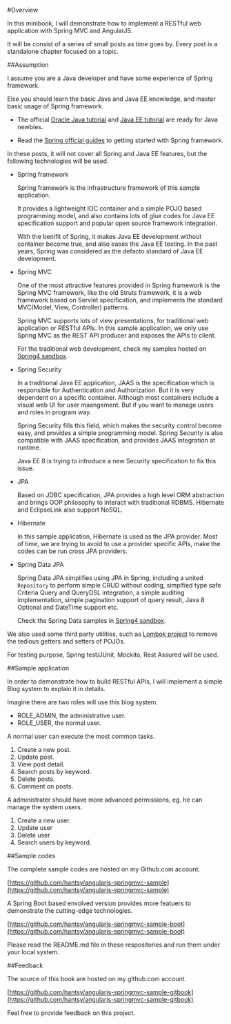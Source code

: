 #Overview

In this minibook, I will demonstrate how to implement a RESTful web application with Spring MVC and AngularJS. 

It will be consist of a series of small posts as time goes by. Every post is a standalone chapter focused on a topic.

##Assumption

I assume you are a Java developer and have some experience of Spring framework.

Else you should learn the basic Java and Java EE knowledge, and master basic usage of Spring framework.

* The official [Oracle Java tutorial](https://docs.oracle.com/javase/tutorial/) and [Java EE tutorial](https://docs.oracle.com/javaee/7/tutorial) are ready for Java newbies.

* Read the [Spring official guides](https://spring.io/guides) to getting started with Spring framework.

In these posts, it will not cover all Spring and Java EE features, but the following technologies will be used.

* Spring framework

	Spring framework is the infrastructure framework of this sample application. 

	It provides a lightweight IOC container and a simple POJO based programming model, and also contains lots of glue codes for Java EE specification support and popular open source framework integration. 

	With the benifit of Spring, it makes Java EE development without container become true, and also eases the Java EE testing. In the past years, Spring was considered as the defacto standard of Java EE development.


* Spring MVC

	One of the most attractive features provided in Spring framework is the Spring MVC framework, like the old Struts framework, it is a web framework based on Servlet specification, and implements the standard MVC(Model, View, Controller) patterns. 

	Spring MVC supports lots of view presentations, for traditional web application or RESTful APIs. In this sample application, we only use Spring MVC as the REST API producer and exposes the APIs to client.

	For the traditional web development, check my samples hosted on [Spring4 sandbox](https://github.com/hantsy/spring4-sandbox).

* Spring Security

	In a traditional Java EE application, JAAS is the specification which is responsible for Authentication and Authorization. But it is very dependent on a specific container. Although most containers include a visual web UI for user maangement. But if you want to manage users and roles in program way.

	Spring Security fills this field, which makes the security control become easy, and provides a simple programming model. Spring Security is also compatible with JAAS specification, and provides JAAS integration at runtime. 

	Java EE 8 is trying to introduce a new Security specification to fix this issue.

* JPA

	Based on JDBC specification, JPA provides a high level ORM abstraction and brings OOP philosophy to interact with traditional RDBMS. Hibernate and EclipseLink also support NoSQL.

* Hibernate

	In this sample application, Hibernate is used as the JPA provider. Most of time, we are trying to avoid to use a provider specific APIs, make the codes can be run cross JPA providers.

* Spring Data JPA

	Spring Data JPA simplifies using JPA in Spring, including a united `Repository` to perform simple CRUD without coding, simplfied type safe Criteria Query and QueryDSL integration, a simple auditing implementation, simple pagination support of query result, Java 8 Optional and DateTime support etc.

	Check the Spring Data samples in [Spring4 sandbox](https://github.com/hantsy/spring4-sandbox).
	 
	
We also used some third party utilities, such as [Lombok project](https://projectlombok.org/) to remove the tedious getters and setters of POJOs. 

For testing purpose, Spring test/JUnit, Mockito, Rest Assured will be used.

##Sample application

In order to demonstrate how to build RESTful APIs, I will implement a simple Blog system to explain it in details.

Imagine there are two roles will use this blog system.

* ROLE_ADMIN, the administrative user.
* ROLE_USER, the normal user.

A normal user can execute the most common tasks.

1. Create a new post.
2. Update post.
3. View post detail.
4. Search posts by keyword.
5. Delete posts.
6. Comment on posts.

A administrater should have more advanced permissions, eg. he can manage the system users.

1. Create a new user.
2. Update user
3. Delete user
4. Search users by keyword.

##Sample codes

The complete sample codes are hosted on my Github.com account.

[https://github.com/hantsy/angularjs-springmvc-sample](https://github.com/hantsy/angularjs-springmvc-sample)

A Spring Boot based envolved version provides more featuers to demonstrate the cutting-edge technologies.

[https://github.com/hantsy/angularjs-springmvc-sample-boot](https://github.com/hantsy/angularjs-springmvc-sample-boot)

Please read the README.md file in these respositories and run them under your local system.

##Feedback

The source of this book are hosted on my github.com account.

[https://github.com/hantsy/angularjs-springmvc-sample-gitbook](https://github.com/hantsy/angularjs-springmvc-sample-gitbook)

Feel free to provide feedback on this project.